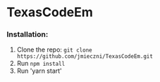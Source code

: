 # TexasCodeEm

### Installation:

1. Clone the repo: `git clone https://github.com/jmieczni/TexasCodeEm.git`
2. Run `npm install`
3. Run 'yarn start'
